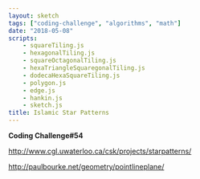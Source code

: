 ```yaml
---
layout: sketch
tags: ["coding-challenge", "algorithms", "math"]
date: "2018-05-08"
scripts: 
    - squareTiling.js
    - hexagonalTiling.js
    - squareOctagonalTiling.js
    - hexaTriangleSquaregonalTiling.js
    - dodecaHexaSquareTiling.js
    - polygon.js
    - edge.js
    - hankin.js
    - sketch.js
title: Islamic Star Patterns
---
```


**Coding Challenge#54**

<http://www.cgl.uwaterloo.ca/csk/projects/starpatterns/>   

<http://paulbourke.net/geometry/pointlineplane/>   

